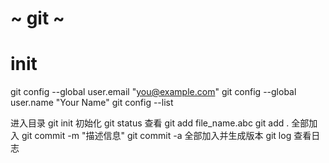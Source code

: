 #  ~ git ~
# init
git config --global user.email "you@example.com"
git config --global user.name "Your Name"
git config --list



 进入目录
 git init 初始化
 git status 查看
 git add  file_name.abc
 git add  . 全部加入
 git commit -m "描述信息"
 git commit -a 全部加入并生成版本
 git log 查看日志
 